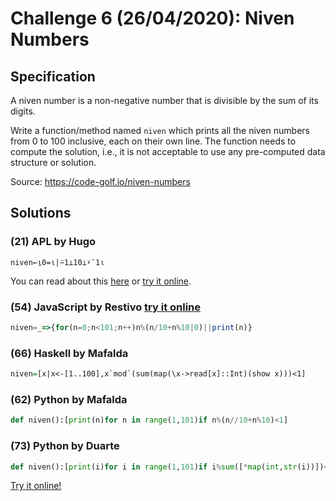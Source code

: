 # Challenge 6 (26/04/2020): Niven Numbers

## Specification

A niven number is a non-negative number that is divisible by the sum of its digits.

Write a function/method named `niven` which prints all the niven numbers from 0 to 100 inclusive, each on their own line. The function needs to compute the solution, i.e., it is not acceptable to use any pre-computed data structure or solution.

Source: https://code-golf.io/niven-numbers

## Solutions

### (21) APL by Hugo

```apl
niven←⍸0=⍳|⍨1⊥10⊥⍣¯1⍳
```

You can read about this [here](http://hugosereno.eu/blog/2020/04/26/golfing-in-apl-during-covid/) or [try it online](https://tio.run/##SyzI0U2pTMzJT///Py@zLDXvUduER707DGwf9W6uedS7wvBR11JDAyDxqHfxofWGQNH/j/qmKgBVKYCVKxgaGPwHAA).

### (54) JavaScript by Restivo [try it online](https://tio.run/##y0osSyxOLsosKNEts/j/Py@zLDXPNt7Wrjotv0gjz9bQOs/G0ABIamtr5qlq5OkbGmjnqRoa1Bho1tQUFGXmlWjkadZCtGlo/gcA)

```javascript
niven=_=>{for(n=0;n<101;n++)n%(n/10+n%10|0)||print(n)}
```

### (66) Haskell by Mafalda
```haskell
niven=[x|x<-[1..100],x`mod`(sum(map(\x->read[x]::Int)(show x)))<1]
```

### (62) Python by Mafalda
```python
def niven():[print(n)for n in range(1,101)if n%(n//10+n%10)<1]
```

### (73) Python by Duarte

```python
def niven():[print(i)for i in range(1,101)if i%sum([*map(int,str(i))])<1]
```

[Try it online!](https://tio.run/##LcwxCoAwDADAr2QREulgcRHxJ@Ig2GoGY0mr4OtjB/fj0luOS/ohqdkWIgg/QZDGOSlLQaZ4KTCwgK6yB/TOd544Ajf5PnFuzzVhlS4XrZoWmvxi/2If)
